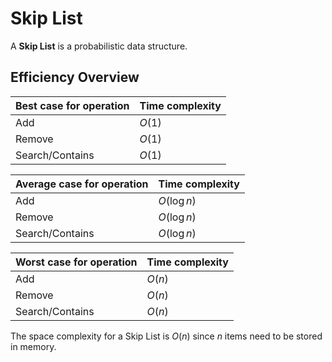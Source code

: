 # Skip List

A **Skip List** is a probabilistic data structure.

## Efficiency Overview

| Best case for operation | Time complexity |
|-------------------------|-----------------|
| Add                     | $O(1)$          |
| Remove                  | $O(1)$          |
| Search/Contains         | $O(1)$          |

| Average case for operation | Time complexity |
|----------------------------|-----------------|
| Add                        | $O(\log n)$     |
| Remove                     | $O(\log n)$     |
| Search/Contains            | $O(\log n)$     |

| Worst case for operation | Time complexity |
|--------------------------|-----------------|
| Add                      | $O(n)$          |
| Remove                   | $O(n)$          |
| Search/Contains          | $O(n)$          |

The space complexity for a Skip List is $O(n)$ since $n$ items need to be stored in memory.
